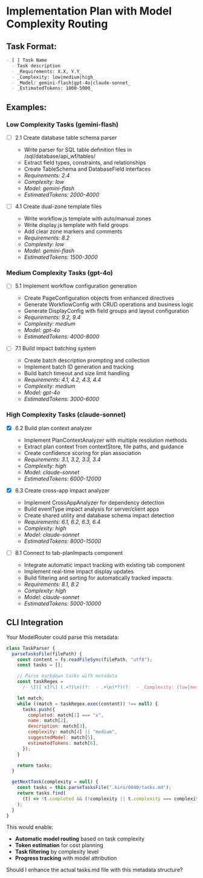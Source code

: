 # Implementation Plan with Model Complexity Routing

## Task Format:

```markdown
- [ ] Task Name
  - Task description
  - _Requirements: X.X, Y.Y_
  - _Complexity: low|medium|high_
  - _Model: gemini-flash|gpt-4o|claude-sonnet_
  - _EstimatedTokens: 1000-5000_
```

## Examples:

### Low Complexity Tasks (gemini-flash)

- [ ] 2.1 Create database table schema parser

  - Write parser for SQL table definition files in /sql/database/api_wf/tables/
  - Extract field types, constraints, and relationships
  - Create TableSchema and DatabaseField interfaces
  - _Requirements: 2.4_
  - _Complexity: low_ <!-- SQL parsing, mechanical work -->
  - _Model: gemini-flash_
  - _EstimatedTokens: 2000-4000_

- [ ] 4.1 Create dual-zone template files
  - Write workflow.js template with auto/manual zones
  - Write display.js template with field groups
  - Add clear zone markers and comments
  - _Requirements: 8.2_
  - _Complexity: low_ <!-- Template creation following patterns -->
  - _Model: gemini-flash_
  - _EstimatedTokens: 1500-3000_

### Medium Complexity Tasks (gpt-4o)

- [ ] 5.1 Implement workflow configuration generation

  - Create PageConfiguration objects from enhanced directives
  - Generate WorkflowConfig with CRUD operations and business logic
  - Generate DisplayConfig with field groups and layout configuration
  - _Requirements: 9.2, 9.4_
  - _Complexity: medium_ <!-- Business logic integration -->
  - _Model: gpt-4o_
  - _EstimatedTokens: 4000-8000_

- [ ] 7.1 Build impact batching system
  - Create batch description prompting and collection
  - Implement batch ID generation and tracking
  - Build batch timeout and size limit handling
  - _Requirements: 4.1, 4.2, 4.3, 4.4_
  - _Complexity: medium_ <!-- Complex state management -->
  - _Model: gpt-4o_
  - _EstimatedTokens: 3000-6000_

### High Complexity Tasks (claude-sonnet)

- [x] 6.2 Build plan context analyzer

  - Implement PlanContextAnalyzer with multiple resolution methods
  - Extract plan context from contextStore, file paths, and guidance
  - Create confidence scoring for plan association
  - _Requirements: 3.1, 3.2, 3.3, 3.4_
  - _Complexity: high_ <!-- Sophisticated reasoning about business context -->
  - _Model: claude-sonnet_
  - _EstimatedTokens: 6000-12000_

- [x] 6.3 Create cross-app impact analyzer

  - Implement CrossAppAnalyzer for dependency detection
  - Build eventType impact analysis for server/client apps
  - Create shared utility and database schema impact detection
  - _Requirements: 6.1, 6.2, 6.3, 6.4_
  - _Complexity: high_ <!-- Deep architectural understanding required -->
  - _Model: claude-sonnet_
  - _EstimatedTokens: 8000-15000_

- [ ] 8.1 Connect to tab-planImpacts component
  - Integrate automatic impact tracking with existing tab component
  - Implement real-time impact display updates
  - Build filtering and sorting for automatically tracked impacts
  - _Requirements: 8.1, 8.2_
  - _Complexity: high_ <!-- UI integration with existing architecture -->
  - _Model: claude-sonnet_
  - _EstimatedTokens: 5000-10000_

## CLI Integration

Your ModelRouter could parse this metadata:

```javascript
class TaskParser {
  parseTasksFile(filePath) {
    const content = fs.readFileSync(filePath, "utf8");
    const tasks = [];

    // Parse markdown tasks with metadata
    const taskRegex =
      /- \[([ x])\] (.+?)\n((?:  - .+\n)*?)(?:  - _Complexity: (low|medium|high)_.*\n)?(?:  - _Model: (.+)_.*\n)?(?:  - _EstimatedTokens: (.+)_.*\n)?/g;

    let match;
    while ((match = taskRegex.exec(content)) !== null) {
      tasks.push({
        completed: match[1] === "x",
        name: match[2],
        description: match[3],
        complexity: match[4] || "medium",
        suggestedModel: match[5],
        estimatedTokens: match[6],
      });
    }

    return tasks;
  }

  getNextTask(complexity = null) {
    const tasks = this.parseTasksFile(".kiro/0040/tasks.md");
    return tasks.find(
      (t) => !t.completed && (!complexity || t.complexity === complexity)
    );
  }
}
```

This would enable:

- **Automatic model routing** based on task complexity
- **Token estimation** for cost planning
- **Task filtering** by complexity level
- **Progress tracking** with model attribution

Should I enhance the actual tasks.md file with this metadata structure?
